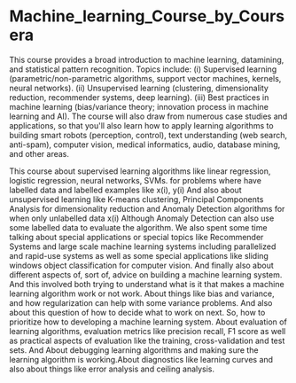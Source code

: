 # Machine_learning_Course_by_Coursera

This course provides a broad introduction to machine learning, datamining, and statistical pattern recognition.
Topics include:
(i) Supervised learning (parametric/non-parametric algorithms, support vector machines, kernels, neural networks).
(ii) Unsupervised learning (clustering, dimensionality reduction, recommender systems, deep learning).
(iii) Best practices in machine learning (bias/variance theory; innovation process in machine learning and AI). The course will also draw from numerous case studies and applications, so that you'll also learn how to apply learning algorithms to building smart robots (perception, control), text understanding (web search, anti-spam), computer vision, medical informatics, audio, database mining, and other areas.


 This course about supervised learning algorithms like linear regression, logistic regression, neural networks, SVMs. for problems where  have labelled data and labelled examples like x(i), y(i) And also about unsupervised learning like K-means clustering, Principal Components Analysis for dimensionality reduction and Anomaly Detection algorithms for when only unlabelled data x(i) Although Anomaly Detection can also use some labelled data to evaluate the algorithm. We also spent some time talking about special applications or special topics like Recommender Systems and large scale machine learning systems including parallelized and rapid-use systems as well as some special applications like sliding windows object classification for computer vision. And finally also about different aspects of, sort of, advice on building a machine learning system. And this involved both trying to understand what is it that makes a machine learning algorithm work or not work. About things like bias and variance, and how regularization can help with some variance problems. And also about this question of how to decide what to work on next. So, how to prioritize how to developing a machine learning system. About evaluation of learning algorithms, evaluation metrics like precision recall, F1 score as well as practical aspects of evaluation like the training, cross-validation and test sets. And About debugging learning algorithms and making sure the learning algorithm is working.About diagnostics like learning curves and also about things like error analysis and ceiling analysis.
